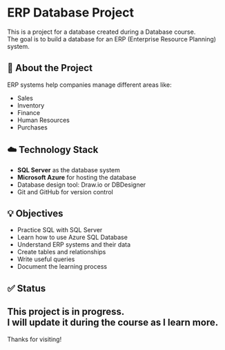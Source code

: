 # ERP Database Project

This is a project for a database created during a Database course.  
The goal is to build a database for an ERP (Enterprise Resource Planning) system.

## 📘 About the Project

ERP systems help companies manage different areas like:

- Sales  
- Inventory  
- Finance  
- Human Resources  
- Purchases  

## ☁️ Technology Stack

- **SQL Server** as the database system  
- **Microsoft Azure** for hosting the database  
- Database design tool: Draw.io or DBDesigner  
- Git and GitHub for version control  

## 💡 Objectives

- Practice SQL with SQL Server  
- Learn how to use Azure SQL Database  
- Understand ERP systems and their data  
- Create tables and relationships  
- Write useful queries  
- Document the learning process

## ✅ Status

This project is **in progress**.  
I will update it during the course as I learn more.
---

Thanks for visiting!
